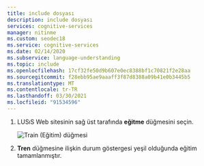 ```yaml
---
title: include dosyası
description: include dosyası
services: cognitive-services
manager: nitinme
ms.custom: seodec18
ms.service: cognitive-services
ms.date: 02/14/2020
ms.subservice: language-understanding
ms.topic: include
ms.openlocfilehash: 17cf32fe50d9b607e0ec8388bf1c70821f2e28aa
ms.sourcegitcommit: f28ebb95ae9aaaff3f87d8388a09b41e0b3445b5
ms.translationtype: MT
ms.contentlocale: tr-TR
ms.lasthandoff: 03/30/2021
ms.locfileid: "91534596"
---
```

1. LUSıS Web sitesinin sağ üst tarafında **eğitme** düğmesini seçin.

    ![Train (Eğitim) düğmesi](../media/train-button-preview.png)

1. **Tren** düğmesine ilişkin durum göstergesi yeşil olduğunda eğitim tamamlanmıştır.